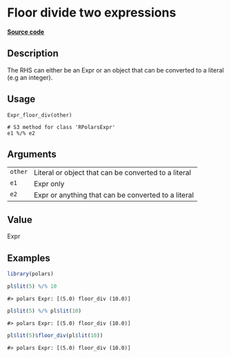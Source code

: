 

# Floor divide two expressions

[**Source code**](https://github.com/pola-rs/r-polars/tree/main/R/expr__expr.R#L268)

## Description

The RHS can either be an Expr or an object that can be converted to a
literal (e.g an integer).

## Usage

<pre><code class='language-R'>Expr_floor_div(other)

# S3 method for class 'RPolarsExpr'
e1 %/% e2
</code></pre>

## Arguments

<table>
<tr>
<td style="white-space: nowrap; font-family: monospace; vertical-align: top">
<code id="Expr_floor_div_:_other">other</code>
</td>
<td>
Literal or object that can be converted to a literal
</td>
</tr>
<tr>
<td style="white-space: nowrap; font-family: monospace; vertical-align: top">
<code id="Expr_floor_div_:_e1">e1</code>
</td>
<td>
Expr only
</td>
</tr>
<tr>
<td style="white-space: nowrap; font-family: monospace; vertical-align: top">
<code id="Expr_floor_div_:_e2">e2</code>
</td>
<td>
Expr or anything that can be converted to a literal
</td>
</tr>
</table>

## Value

Expr

## Examples

``` r
library(polars)

pl$lit(5) %/% 10
```

    #> polars Expr: [(5.0) floor_div (10.0)]

``` r
pl$lit(5) %/% pl$lit(10)
```

    #> polars Expr: [(5.0) floor_div (10.0)]

``` r
pl$lit(5)$floor_div(pl$lit(10))
```

    #> polars Expr: [(5.0) floor_div (10.0)]
